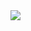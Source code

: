 <img src="https://img.shields.io/badge/react-20232a.svg?style=for-the-badge&logo=react&logoColor=61DAFB"/>
